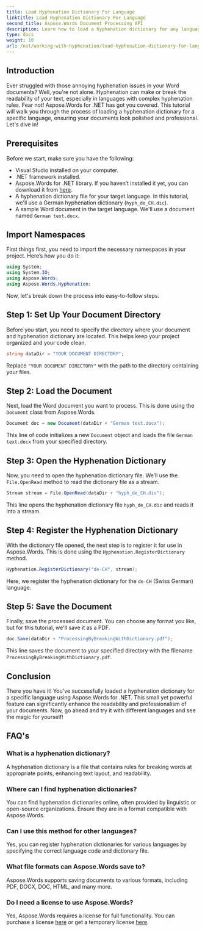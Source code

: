 ```yaml
---
title: Load Hyphenation Dictionary For Language
linktitle: Load Hyphenation Dictionary For Language
second_title: Aspose.Words Document Processing API
description: Learn how to load a hyphenation dictionary for any language using Aspose.Words for .NET in this comprehensive, step-by-step tutorial.
type: docs
weight: 10
url: /net/working-with-hyphenation/load-hyphenation-dictionary-for-language/
---
```

## Introduction

Ever struggled with those annoying hyphenation issues in your Word documents? Well, you're not alone. Hyphenation can make or break the readability of your text, especially in languages with complex hyphenation rules. Fear not! Aspose.Words for .NET has got you covered. This tutorial will walk you through the process of loading a hyphenation dictionary for a specific language, ensuring your documents look polished and professional. Let's dive in!

## Prerequisites

Before we start, make sure you have the following:

- Visual Studio installed on your computer.
- .NET framework installed.
- Aspose.Words for .NET library. If you haven’t installed it yet, you can download it from [here](https://releases.aspose.com/words/net/).
- A hyphenation dictionary file for your target language. In this tutorial, we'll use a German hyphenation dictionary (`hyph_de_CH.dic`).
- A sample Word document in the target language. We'll use a document named `German text.docx`.

## Import Namespaces

First things first, you need to import the necessary namespaces in your project. Here’s how you do it:

```csharp
using System;
using System.IO;
using Aspose.Words;
using Aspose.Words.Hyphenation;
```

Now, let's break down the process into easy-to-follow steps.

## Step 1: Set Up Your Document Directory

Before you start, you need to specify the directory where your document and hyphenation dictionary are located. This helps keep your project organized and your code clean.

```csharp
string dataDir = "YOUR DOCUMENT DIRECTORY";
```

Replace `"YOUR DOCUMENT DIRECTORY"` with the path to the directory containing your files.

## Step 2: Load the Document

Next, load the Word document you want to process. This is done using the `Document` class from Aspose.Words.

```csharp
Document doc = new Document(dataDir + "German text.docx");
```

This line of code initializes a new `Document` object and loads the file `German text.docx` from your specified directory.

## Step 3: Open the Hyphenation Dictionary

Now, you need to open the hyphenation dictionary file. We’ll use the `File.OpenRead` method to read the dictionary file as a stream.

```csharp
Stream stream = File.OpenRead(dataDir + "hyph_de_CH.dic");
```

This line opens the hyphenation dictionary file `hyph_de_CH.dic` and reads it into a stream.

## Step 4: Register the Hyphenation Dictionary

With the dictionary file opened, the next step is to register it for use in Aspose.Words. This is done using the `Hyphenation.RegisterDictionary` method.

```csharp
Hyphenation.RegisterDictionary("de-CH", stream);
```

Here, we register the hyphenation dictionary for the `de-CH` (Swiss German) language.

## Step 5: Save the Document

Finally, save the processed document. You can choose any format you like, but for this tutorial, we'll save it as a PDF.

```csharp
doc.Save(dataDir + "ProcessingByBreakingWithDictionary.pdf");
```

This line saves the document to your specified directory with the filename `ProcessingByBreakingWithDictionary.pdf`.

## Conclusion

There you have it! You've successfully loaded a hyphenation dictionary for a specific language using Aspose.Words for .NET. This small yet powerful feature can significantly enhance the readability and professionalism of your documents. Now, go ahead and try it with different languages and see the magic for yourself!

## FAQ's

### What is a hyphenation dictionary?

A hyphenation dictionary is a file that contains rules for breaking words at appropriate points, enhancing text layout, and readability.

### Where can I find hyphenation dictionaries?

You can find hyphenation dictionaries online, often provided by linguistic or open-source organizations. Ensure they are in a format compatible with Aspose.Words.

### Can I use this method for other languages?

Yes, you can register hyphenation dictionaries for various languages by specifying the correct language code and dictionary file.

### What file formats can Aspose.Words save to?

Aspose.Words supports saving documents to various formats, including PDF, DOCX, DOC, HTML, and many more.

### Do I need a license to use Aspose.Words?

Yes, Aspose.Words requires a license for full functionality. You can purchase a license [here](https://purchase.aspose.com/buy) or get a temporary license [here](https://purchase.aspose.com/temporary-license/).

